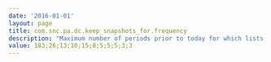 ```yaml
---
date: '2016-01-01'
layout: page
title: com.snc.pa.dc.keep_snapshots_for.frequency
description: "Maximum number of periods prior to today for which lists of records (snapshots) related to a score are collected and kept. The number of periods varies according to the score collection frequency, as follows: daily; weekly; bi-weekly; four weeks; monthly; bi-monthly; quarterly; fiscal quarterly; half-yearly; yearly; fiscal yearly "
value: 183;26;13;10;15;8;5;5;5;3;3
---
```

